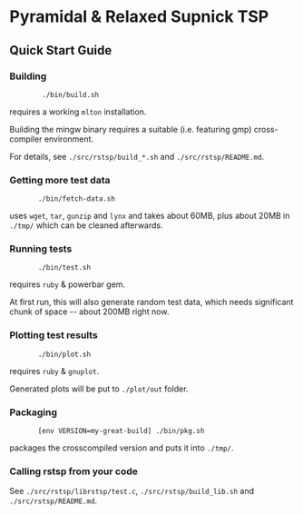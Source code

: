 # Pyramidal & Relaxed Supnick TSP

## Quick Start Guide

### Building

   ```
           ./bin/build.sh
   ```
   requires a working `mlton` installation.

   Building the mingw binary requires a suitable (i.e. featuring gmp)
   cross-compiler environment.

   For details, see `./src/rstsp/build_*.sh` and `./src/rstsp/README.md`.

### Getting more test data

   ```
          ./bin/fetch-data.sh
   ```
   uses `wget`, `tar`, `gunzip` and `lynx` and takes about 60MB,
   plus about 20MB in `./tmp/` which can be cleaned afterwards.

### Running tests

   ```
          ./bin/test.sh
   ```
   requires `ruby` & powerbar gem.

   At first run, this will also generate random test data,
   which needs significant chunk of space -- about 200MB right now.

### Plotting test results

   ```
          ./bin/plot.sh
   ```
   requires `ruby` & `gnuplot`.

   Generated plots will be put to `./plot/out` folder.

### Packaging

   ```
          [env VERSION=my-great-build] ./bin/pkg.sh
   ```
   packages the crosscompiled version and puts it into `./tmp/`.

### Calling rstsp from your code

   See `./src/rstsp/librstsp/test.c`, `./src/rstsp/build_lib.sh` and `./src/rstsp/README.md`.

